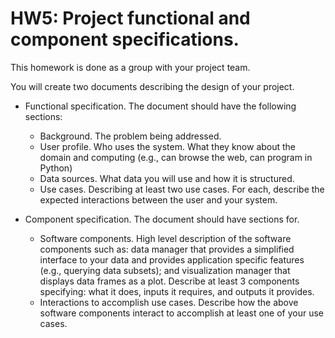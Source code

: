 # HW5: Project functional and component specifications.

This homework is done as a group with your project team.

You will create two documents describing the design of your project.
- Functional specification. The document should have the following sections:
  - Background. The problem being addressed.
  - User profile. Who uses the system. What they know about the domain and computing (e.g., can browse the web, can program in Python)
  - Data sources. What data you will use and how it is structured.
  - Use cases. Describing at least two use cases. For each, describe the expected interactions between the user and your system.
  
- Component specification. The document should have sections for.
  - Software components. High level description of the software components such as: data manager that provides a simplified interface to your data and provides application specific features (e.g., querying data subsets); and visualization manager that displays data frames as a plot. Describe at least 3 components specifying: what it does, inputs it requires, and outputs it provides.
  - Interactions to accomplish use cases. Describe how the above software components interact to accomplish at least one of your use cases.
